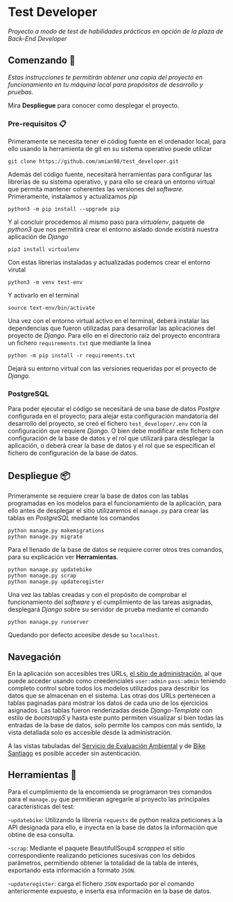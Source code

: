 # Test Developer

_Proyecto a modo de test de habilidades prácticas en opción de la plaza de Back-End Developer_

## Comenzando 🚀

_Estas instrucciones te permitirán obtener una copia del proyecto en funcionamiento en tu máquina local para propósitos de desarrollo y pruebas._

Mira **Despliegue** para conocer como desplegar el proyecto.

### Pre-requisitos 📋

Primeramente se necesita tener el códiog fuente en el ordenador local, para ello usando la herramienta de git en su sistema operativo puede utilizar
```
git clone https://github.com/amian98/test_developer.git
```
Además del código fuente, necesitará herramientas para configurar las librerías de su sistema operativo, y para ello se creará un entorno virtual que 
permita mantener coherentes las versiones del _software_. Primeramente, instalamos y actualizamos _pip_
```
python3 -m pip install --upgrade pip
```

Y al concluir procedemos al mismo paso para _virtualenv_, paquete de _python3_ que nos permitirá crear el entorno aislado donde existirá nuestra aplicación
de _Django_
```
pip3 install virtualenv
```
Con estas librerias instaladas y actualizadas podemos crear el entorno virutal
```
python3 -m venv test-env
```
Y activarlo en el terminal 
```
source text-env/bin/activate
```
Una vez con el entorno virtual activo en el terminal, deberá instalar las dependencias que fueron utilizadas para desarrollar las aplicaciones del 
proyecto de _Django_. Para ello en el directorio raíz del proyecto encontrará un fichero `requirements.txt` que mediante la linea

```
python -m pip install -r requirements.txt
```
Dejará su entorno virtual con las versiones requeridas por el proyecto de _Django_.

### PostgreSQL
Para poder ejecutar el código se necesitará de una base de datos _Postgre_ configurada en el proyecto; para alejar esta configuración mandatoria del
desarrollo del proyecto, se creó el fichero `test_developer/.env` con la configuración que requiere _Django_. O bien debe modificar este fichero con 
configuración de la base de datos y el rol que utilizará para desplegar la aplicación, o deberá crear la base de datos y el rol que se especifican el
fichero de configuración de la base de datos.

## Despliegue 📦
Primeramente se requiere crear la base de datos con las tablas programadas en los modelos para el funcionamiento de la aplicación, para ello antes de
desplegar el sitio utilizaremos el `manage.py` para crear las tablas en _PostgreSQL_ mediante los comandos

```
python manage.py makemigrations
python manage.py migrate
```
Para el llenado de la base de datos se requiere correr otros tres comandos, para su explicación ver **Herramientas**.
```
python manage.py updatebike
python manage.py scrap
python manage.py updateregister
```
Una vez las tablas creadas y con el propósito de comprobar el funcionamiento del _software_ y el cumplimiento de las tareas asignadas, desplegará 
_Django_ sobre su servidor de prueba mediante el comando

```
python manage.py runserver
```
Quedando por defecto accesibe desde su `localhost`.

## Navegación
En la aplicación son accesibles tres URLs, [el sitio de administración](http://localhost:8000/admin), al que puede acceder usando como creedenciales 
`user:admin` `pass:admin` teniendo completo control sobre todos los modelos utilizados para describir los datos que se almacenan en el sistema. Las otras
dos URLs pertenecen a tablas paginadas para mostrar los datos de cada uno de los ejercicios asignados. Las tablas fueron renderizadas desde 
_Django-Template_ con estilo de _bootstrap5_ y hasta este punto permiten visualizar si bien todas las entradas de la base de datos, solo permite los campos
con más sentido, la vista detallada solo es accesible desde la administración. 

A las vistas tabuladas del [Servicio de Evaluación Ambiental](http://localhost:8000/seia) y de
[Bike Santiago](http://localhost:8000/bike) es posible acceder sin autenticación.

## Herramientas :hammer:

Para el cumplimiento de la encomienda se programaron tres comandos para el `manage.py` que permitieran agregarle al proyecto las principales
caracteristicas del test:

-`updatebike`: Utilizando la librería `requests` de python realiza peticiones a la API designada para ello, e inyecta en la base de datos la 
información que obtine de esa consulta.

-`scrap`: Mediante el paquete BeautifullSoup4 _scrappea_ el sitio correspondiente realizando peticiones sucesivas con los debidos parámetros,
permitiendo obtener la totalidad de la tabla de interés, exportando esta información a formato `JSON`.

-`updateregister`: carga el fichero `JSON` exportado por el comando anteriormente expuesto, e inserta esa información en la base de datos.
